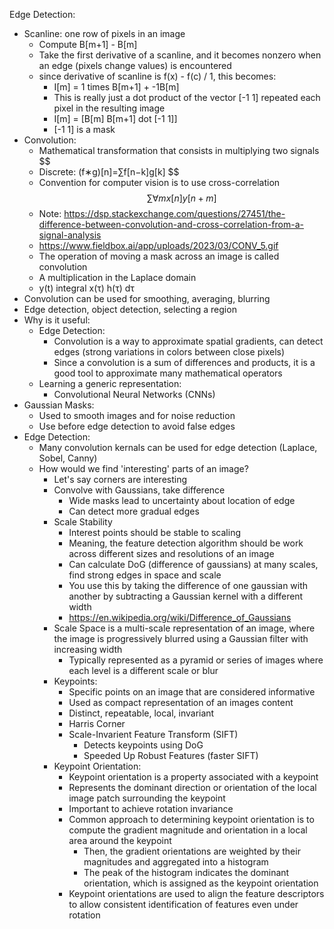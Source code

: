 Edge Detection:
- Scanline: one row of pixels in an image
	- Compute B[m+1] - B[m]
	- Take the first derivative of a scanline, and it becomes nonzero when an edge (pixels change values) is encountered
	- since derivative of scanline is f(x) - f(c) / 1, this becomes:
		- I[m] = 1 times B[m+1] + -1B[m]
		- This is really just a dot product of the vector [-1 1] repeated each pixel in the resulting image
		- I[m] = [B[m] B[m+1] dot [-1 1]]
		- [-1 1] is a mask
- Convolution: 
	- Mathematical transformation that consists in multiplying two signals
$$
	- Discrete: (f∗g)[n]=∑f[n−k]g[k]
$$
	- Convention for computer vision is to use cross-correlation
$$
	∑∀mx[n]y[n+m]
$$
	- Note: https://dsp.stackexchange.com/questions/27451/the-difference-between-convolution-and-cross-correlation-from-a-signal-analysis
	- https://www.fieldbox.ai/app/uploads/2023/03/CONV_5.gif
	- The operation of moving a mask across an image is called convolution
	- A multiplication in the Laplace domain
	- y(t) integral x(τ) h(τ) dτ
-  Convolution can be used for smoothing, averaging, blurring
- Edge detection, object detection, selecting a region
- Why is it useful:
	- Edge Detection:
		- Convolution is a way to approximate spatial gradients, can detect edges (strong variations in colors between close pixels)
		- Since a convolution is a sum of differences and products, it is a good tool to approximate many mathematical operators
	- Learning a generic representation:
		- Convolutional Neural Networks (CNNs)
- Gaussian Masks:
	- Used to smooth images and for noise reduction
	- Use before edge detection to avoid false edges
- Edge Detection:
	- Many convolution kernals can be used for edge detection (Laplace, Sobel, Canny)
	- How would we find 'interesting' parts of an image?
		- Let's say corners are interesting
		- Convolve with Gaussians, take difference
			- Wide masks lead to uncertainty about location of edge
			- Can detect more gradual edges
		- Scale Stability
			- Interest points should be stable to scaling
			- Meaning, the feature detection algorithm should be work across different sizes and resolutions of an image
			- Can calculate DoG (difference of gaussians) at many scales, find strong edges in space and scale
			- You use this by taking the difference of one gaussian with another by subtracting a Gaussian kernel with a different width
			- https://en.wikipedia.org/wiki/Difference_of_Gaussians
		- Scale Space is a multi-scale representation of an image, where the image is progressively blurred using a Gaussian filter with increasing width
			- Typically represented as a pyramid or series of images where each level is a different scale or blur 
		- Keypoints:
			- Specific points on an image that are considered informative
			- Used as compact representation of an images content
			- Distinct, repeatable, local, invariant
			- Harris Corner
			- Scale-Invarient Feature Transform (SIFT)
				- Detects keypoints using DoG
				- Speeded Up Robust Features (faster SIFT)
		- Keypoint Orientation:
			- Keypoint orientation is a property associated with a keypoint
			- Represents the dominant direction or orientation of the local image patch surrounding the keypoint
			- Important to achieve rotation invariance 
			- Common approach to determining keypoint orientation is to compute the gradient magnitude and orientation in a local area around the keypoint
				- Then, the gradient orientations are weighted by their magnitudes and aggregated into a histogram
				- The peak of the histogram indicates the dominant orientation, which is assigned as the keypoint orientation
			- Keypoint orientations are used to align the feature descriptors to allow consistent identification of features even under rotation
				